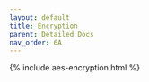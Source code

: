 ```yaml
---
layout: default
title: Encryption
parent: Detailed Docs
nav_order: 6A
---
```


{% include aes-encryption.html %}